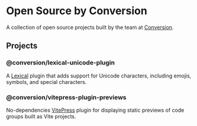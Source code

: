 # Open Source by Conversion

A collection of open source projects built by the team at [Conversion](https://conversion.com).

## Projects

### @conversion/lexical-unicode-plugin

A [Lexical](https://lexical.dev/) plugin that adds support for Unicode characters, including emojis, symbols, and special characters.

### @conversion/vitepress-plugin-previews

No-dependencies [VitePress](https://vitepress.dev/) plugin for displaying static previews of code groups built as Vite projects.
